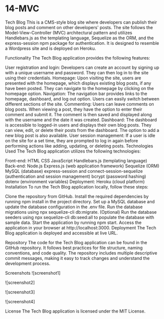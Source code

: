 # 14-MVC

Tech Blog
This is a CMS-style blog site where developers can publish their blog posts and comment on other developers' posts. The site follows the Model-View-Controller (MVC) architectural pattern and utilizes Handlebars.js as the templating language, Sequelize as the ORM, and the express-session npm package for authentication. It is designed to resemble a Wordpress site and is deployed on Heroku.

Functionality
The Tech Blog application provides the following features:

User registration and login: Developers can create an account by signing up with a unique username and password. They can then log in to the site using their credentials.
Homepage: Upon visiting the site, users are presented with the homepage, which displays existing blog posts, if any have been posted. They can navigate to the homepage by clicking on the homepage option.
Navigation: The navigation bar provides links to the homepage, dashboard, and log out option. Users can easily switch between different sections of the site.
Commenting: Users can leave comments on blog posts. When viewing a post, they have the option to enter their comment and submit it. The comment is then saved and displayed along with the username and the date it was created.
Dashboard: The dashboard is accessible to logged-in users and displays their own blog posts. They can view, edit, or delete their posts from the dashboard. The option to add a new blog post is also available.
User session management: If a user is idle on the site for a set time, they are prompted to log in again before performing actions like adding, updating, or deleting posts.
Technologies Used
The Tech Blog application utilizes the following technologies:

Front-end:
HTML
CSS
JavaScript
Handlebars.js (templating language)
Back-end:
Node.js
Express.js (web application framework)
Sequelize (ORM)
MySQL (database)
express-session and connect-session-sequelize (authentication and session management)
bcrypt (password hashing)
dotenv (environment variables)
Deployment:
Heroku (cloud platform)
Installation
To run the Tech Blog application locally, follow these steps:

Clone the repository from GitHub.
Install the required dependencies by running npm install in the project directory.
Set up a MySQL database and update the database configuration in the .env file.
Run the database migrations using npx sequelize-cli db:migrate.
(Optional) Run the database seeders using npx sequelize-cli db:seed:all to populate the database with sample data.
Start the application by running npm start.
Access the application in your browser at http://localhost:3000.
Deployment
The Tech Blog application is deployed and accessible at live URL.

Repository
The code for the Tech Blog application can be found in the GitHub repository. It follows best practices for file structure, naming conventions, and code quality. The repository includes multiple descriptive commit messages, making it easy to track changes and understand the development process.

Screenshots
![screenshot1]

![screenshot2]

![screenshot3]

![screenshot4]

License
The Tech Blog application is licensed under the MIT License.
